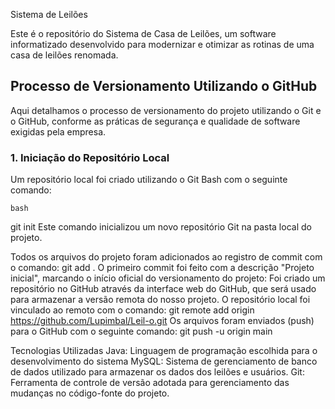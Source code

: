 Sistema de Leilões

Este é o repositório do Sistema de Casa de Leilões, um software informatizado desenvolvido para modernizar e otimizar as rotinas de uma casa de leilões renomada.

## Processo de Versionamento Utilizando o GitHub

Aqui detalhamos o processo de versionamento do projeto utilizando o Git e o GitHub, conforme as práticas de segurança e qualidade de software exigidas pela empresa.

### 1. Iniciação do Repositório Local

Um repositório local foi criado utilizando o Git Bash com o seguinte comando:

```bash```

git init
Este comando inicializou um novo repositório Git na pasta local do projeto.


 Todos os arquivos do projeto foram adicionados ao registro de commit com o comando:
 git add .
 O primeiro commit foi feito com a descrição "Projeto inicial", marcando o início oficial do versionamento do projeto:
 Foi criado um repositório no GitHub através da interface web do GitHub, que será usado para armazenar a versão remota do nosso projeto.
 O repositório local foi vinculado ao remoto com o comando:
 git remote add origin https://github.com/Lupimbal/Leil-o.git
 Os arquivos foram enviados (push) para o GitHub com o seguinte comando:
 git push -u origin main

Tecnologias Utilizadas
Java: Linguagem de programação escolhida para o desenvolvimento do sistema
MySQL: Sistema de gerenciamento de banco de dados utilizado para armazenar os dados dos leilões e usuários.
Git: Ferramenta de controle de versão adotada para gerenciamento das mudanças no código-fonte do projeto.